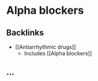 # Alpha blockers

## Backlinks
* [[Antiarrhythmic drugs]]
	* Includes [[Alpha blockers]]

## ...

<!-- {BearID:299B18C9-A67D-4F33-9566-41819E8BDE2F-33765-00031245F7B7088D} -->
